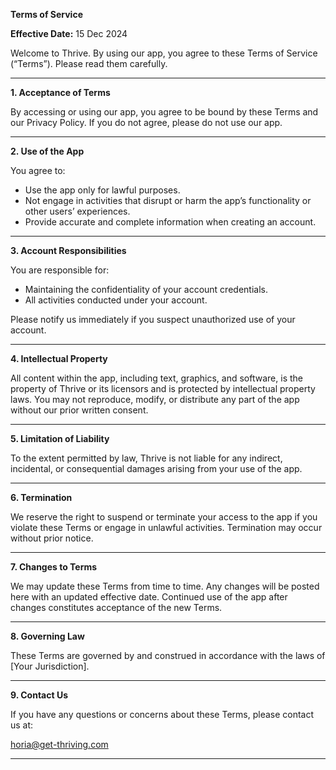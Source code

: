 **Terms of Service**

**Effective Date:** 15 Dec 2024

Welcome to Thrive. By using our app, you agree to these Terms of Service (“Terms”). Please read them carefully.

---

**1. Acceptance of Terms**

By accessing or using our app, you agree to be bound by these Terms and our Privacy Policy. If you do not agree, please do not use our app.

---

**2. Use of the App**

You agree to:
- Use the app only for lawful purposes.
- Not engage in activities that disrupt or harm the app’s functionality or other users’ experiences.
- Provide accurate and complete information when creating an account.

---

**3. Account Responsibilities**

You are responsible for:
- Maintaining the confidentiality of your account credentials.
- All activities conducted under your account.

Please notify us immediately if you suspect unauthorized use of your account.

---

**4. Intellectual Property**

All content within the app, including text, graphics, and software, is the property of Thrive or its licensors and is protected by intellectual property laws. You may not reproduce, modify, or distribute any part of the app without our prior written consent.

---

**5. Limitation of Liability**

To the extent permitted by law, Thrive is not liable for any indirect, incidental, or consequential damages arising from your use of the app.

---

**6. Termination**

We reserve the right to suspend or terminate your access to the app if you violate these Terms or engage in unlawful activities. Termination may occur without prior notice.

---

**7. Changes to Terms**

We may update these Terms from time to time. Any changes will be posted here with an updated effective date. Continued use of the app after changes constitutes acceptance of the new Terms.

---

**8. Governing Law**

These Terms are governed by and construed in accordance with the laws of [Your Jurisdiction].

---

**9. Contact Us**

If you have any questions or concerns about these Terms, please contact us at:

horia@get-thriving.com

---


